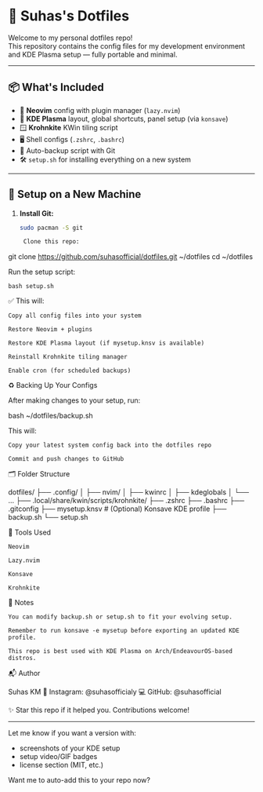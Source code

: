 # 🔧 Suhas's Dotfiles

Welcome to my personal dotfiles repo!  
This repository contains the config files for my development environment and KDE Plasma setup — fully portable and minimal.

---

## 📦 What's Included

- 🧠 **Neovim** config with plugin manager (`lazy.nvim`)
- 🎨 **KDE Plasma** layout, global shortcuts, panel setup (via `konsave`)
- 🪟 **Krohnkite** KWin tiling script
- 🖥️ Shell configs (`.zshrc`, `.bashrc`)
- 🔁 Auto-backup script with Git
- 🛠️ `setup.sh` for installing everything on a new system

---

## 🚀 Setup on a New Machine

1. **Install Git:**

   ```bash
   sudo pacman -S git

    Clone this repo:

git clone https://github.com/suhasofficial/dotfiles.git ~/dotfiles
cd ~/dotfiles

Run the setup script:

    bash setup.sh

✅ This will:

    Copy all config files into your system

    Restore Neovim + plugins

    Restore KDE Plasma layout (if mysetup.knsv is available)

    Reinstall Krohnkite tiling manager

    Enable cron (for scheduled backups)

♻️ Backing Up Your Configs

After making changes to your setup, run:

bash ~/dotfiles/backup.sh

This will:

    Copy your latest system config back into the dotfiles repo

    Commit and push changes to GitHub

🗂️ Folder Structure

dotfiles/
├── .config/
│   ├── nvim/
│   ├── kwinrc
│   ├── kdeglobals
│   └── ...
├── .local/share/kwin/scripts/krohnkite/
├── .zshrc
├── .bashrc
├── .gitconfig
├── mysetup.knsv        # (Optional) Konsave KDE profile
├── backup.sh
└── setup.sh

🔧 Tools Used

    Neovim

    Lazy.nvim

    Konsave

    Krohnkite

🧠 Notes

    You can modify backup.sh or setup.sh to fit your evolving setup.

    Remember to run konsave -e mysetup before exporting an updated KDE profile.

    This repo is best used with KDE Plasma on Arch/EndeavourOS-based distros.

📬 Author

Suhas KM
📸 Instagram: @suhasofficialy
💻 GitHub: @suhasofficial

✨ Star this repo if it helped you. Contributions welcome!


---

Let me know if you want a version with:
- screenshots of your KDE setup
- setup video/GIF badges
- license section (MIT, etc.)

Want me to auto-add this to your repo now?
